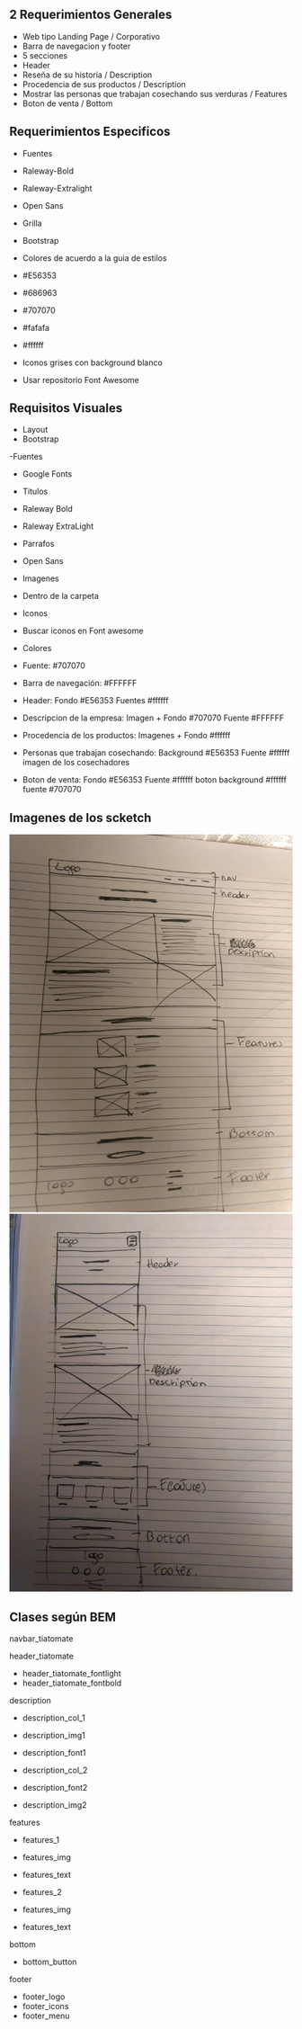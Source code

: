 ## 2 Requerimientos Generales 

- Web tipo Landing Page / Corporativo 
- Barra de navegacion y footer
- 5 secciones 
 - Header 
 - Reseña de su historia / Description
 - Procedencia de sus productos / Description
 - Mostrar las personas que trabajan cosechando sus verduras / Features
 - Boton de venta / Bottom

## Requerimientos Especificos 

- Fuentes 
 - Raleway-Bold 
 - Raleway-Extralight
 - Open Sans 

- Grilla 
 - Bootstrap 

- Colores de acuerdo a la guia de estilos 
 - #E56353 
 - #686963 
 - #707070 
 - #fafafa 
 - #ffffff

- Iconos grises con background blanco 
 - Usar repositorio Font Awesome  

## Requisitos Visuales 

- Layout 
 - Bootstrap 

-Fuentes 
 - Google Fonts 

- Titulos 
 - Raleway Bold 
 - Raleway ExtraLight  


- Parrafos 
 - Open Sans 

- Imagenes
 - Dentro de la carpeta 

- Iconos  
 - Buscar iconos en Font awesome 

- Colores 
 - Fuente: #707070 
 - Barra de navegación: #FFFFFF
 - Header: Fondo #E56353 Fuentes #ffffff 
 - Descripcion de la empresa: Imagen + Fondo #707070 Fuente #FFFFFF
 - Procedencia de los productos: Imagenes + Fondo #ffffff
 - Personas que trabajan cosechando: Background #E56353 Fuente #ffffff imagen de los cosechadores
 - Boton de venta: Fondo #E56353 Fuente #ffffff boton background #ffffff fuente #707070  

## Imagenes de los scketch

![scketch](imagenes/scketch.jpg "scketch")
![sketch mobile](imagenes/scketch-mobile.jpg "scketch-mobile")


## Clases según BEM 

navbar_tiatomate

header_tiatomate
 - header_tiatomate_fontlight
 - header_tiatomate_fontbold 

description 
 - description_col_1 
  - description_img1
  - description_font1

 - description_col_2
  - description_font2
  - description_img2

features 
 - features_1
  - features_img
  - features_text

 - features_2
  - features_img
  - features_text

bottom 
 - bottom_button

footer 
 - footer_logo
 - footer_icons
 - footer_menu
